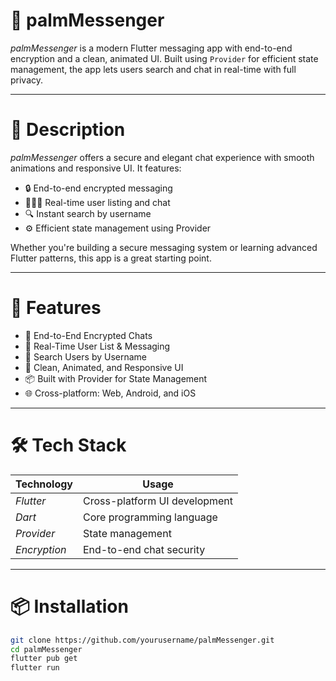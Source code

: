 # 📱 palmMessenger

*palmMessenger* is a modern Flutter messaging app with end-to-end encryption and a clean, animated UI. Built using `Provider` for efficient state management, the app lets users search and chat in real-time with full privacy.

---

# 📝 Description

*palmMessenger* offers a secure and elegant chat experience with smooth animations and responsive UI. It features:

- 🔒 End-to-end encrypted messaging
- 🧑‍🤝‍🧑 Real-time user listing and chat
- 🔍 Instant search by username
- ⚙️ Efficient state management using Provider

Whether you're building a secure messaging system or learning advanced Flutter patterns, this app is a great starting point.

---

# 🚀 Features

- 🔐 End-to-End Encrypted Chats
- 👥 Real-Time User List & Messaging
- 🔎 Search Users by Username
- 🎨 Clean, Animated, and Responsive UI
- 📦 Built with Provider for State Management
- 🌐 Cross-platform: Web, Android, and iOS

---

# 🛠️ Tech Stack

| Technology   | Usage                         |
|--------------|-------------------------------|
| *Flutter*    | Cross-platform UI development |
| *Dart*       | Core programming language     |
| *Provider*   | State management              |
| *Encryption* | End-to-end chat security      |

---

# 📦 Installation

```bash
git clone https://github.com/yourusername/palmMessenger.git
cd palmMessenger
flutter pub get
flutter run
